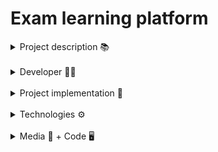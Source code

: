 # Exam learning platform


<details>
<summary>  Project description 📚</summary>
<p>
A platform to create your own lessons and tests. Currently it is set up with materials for the romanian Bacalaureat exam at the Romanian language.
</p>
</details>

</br>

<details>
<summary>  Developer 🙆‍♂️</summary>
<ul>
<li>Alex-Rareș Roman </li>
</ul>
</details>

</br>

<details>
<summary>  Project implementation 🔧</summary>
<p>
I started this project to develop a web project with Go on the backend and Typescript + React on the frontend. The first step was implementing a few api's on
the server to create, update and delete users for the authentification. After having the users down, I wanted to be able to add lessons interactively through the
platform. Similarly I added tests. Quick questions for each lesson: after creating a lesson, you can publish as many quick questions in relation with the said lesson
that will appear directly under the lesson and will be randomized for the user to practice their knowledge on the subject. Using the same concept, I made it so you
have to create a test first, then you can add questions and select to with test they should be related to. This will add the question to the test. The last and
I think the most fun part, the gamification. Quick questions will give you experience points and gold and passing tests will also give you rewards. The experience
will place the users higher on the global leaderboard and the gold can be spent for advantages during tests. Lastly, I implemented badges for the user's profile, as
a cute addition and a sense of progress for the learner.
</p>
</details>

</br>

<details>

<summary>  Technologies ⚙️</summary>
<h3>I chose Golang as the language for the backend</h3>
<ul>
<li>
It is blazingly fast.
</li>
<li>
It scales better than other options.
</li>
<li>
Writing *Go* feels good.
</li>
</ul>
<h3>Fiber</h3>
<ul>
<li>Easy to start with.</li>
<li>Intuitive</li>
</ul>
<h3>Xorm + Sqlite</h3>
<ul>
<li>I used Xorm to handle the database.</li>
<li>Sqlite was easy enough to set up and it gave me everything I need as fast as I needed it.</li>
</ul>
<h3>Typescript for the frondend</h3>
<ul>
  <li>
Some form of static types were a must for me
  </li>
</ul>
<h3>Node</h3>
<ul>
<li>
Developed ecosystem
</li>
<li>
More than enough documentation
</li>
</ul>
<h3>React</h3>
<ul>
<li>
Personal preference, it was my first project with React and I just wanted to try using it and see how I like it.
</li>
</ul>
</details>
</br>

<details>
<summary> Media 📸 + Code 🖥️</summary>
  <blockquote>
    <details>
    <summary>&nbsp;&nbsp;&nbsp;&nbsp;Screenshots: </summary>
    <img src="media/lesson-1.png" width="200" height="200">
    &nbsp;&nbsp;&nbsp;&nbsp;&nbsp;&nbsp;&nbsp;&nbsp;&nbsp;&nbsp;&nbsp;&nbsp;&nbsp;&nbsp;&nbsp;&nbsp;&nbsp;&nbsp;&nbsp;&nbsp;&nbsp;&nbsp;&nbsp;&nbsp;&nbsp;
    <img src="media/lesson-2.png" width="200" height="200">
    &nbsp;&nbsp;&nbsp;&nbsp;&nbsp;&nbsp;&nbsp;&nbsp;&nbsp;&nbsp;&nbsp;&nbsp;&nbsp;&nbsp;&nbsp;&nbsp;&nbsp;&nbsp;&nbsp;&nbsp;&nbsp;&nbsp;&nbsp;&nbsp;&nbsp;
    <img src="media/test-1.png" width="200" height="200">
    &nbsp;&nbsp;&nbsp;&nbsp;&nbsp;&nbsp;&nbsp;&nbsp;&nbsp;&nbsp;&nbsp;&nbsp;&nbsp;&nbsp;&nbsp;&nbsp;&nbsp;&nbsp;&nbsp;&nbsp;&nbsp;&nbsp;&nbsp;&nbsp;&nbsp;
    <img src="media/test-2.png" width="200" height="200">
    &nbsp;&nbsp;&nbsp;&nbsp;&nbsp;&nbsp;&nbsp;&nbsp;&nbsp;&nbsp;&nbsp;&nbsp;&nbsp;&nbsp;&nbsp;&nbsp;&nbsp;&nbsp;&nbsp;&nbsp;&nbsp;&nbsp;&nbsp;&nbsp;&nbsp;
    <img src="media/create.png" width="200" height="200">
    &nbsp;&nbsp;&nbsp;&nbsp;&nbsp;&nbsp;&nbsp;&nbsp;&nbsp;&nbsp;&nbsp;&nbsp;&nbsp;&nbsp;&nbsp;&nbsp;&nbsp;&nbsp;&nbsp;&nbsp;&nbsp;&nbsp;&nbsp;&nbsp;&nbsp;
    <img src="media/leaderboard.png" width="200" height="200">
  </details>
  </blockquote>
  
  <blockquote>
  <details><summary>&nbsp;&nbsp;&nbsp;&nbsp;Code: </summary>

[Code file](https://github.com/ralexgt/Platforma-BAC/tree/main/server) - Server </br>
[Code file](https://github.com/ralexgt/Platforma-BAC/tree/main/platforma-romana) - UI

  </details>
  </blockquote>
  
  <blockquote>
  <details><summary>&nbsp;&nbsp;&nbsp;&nbsp;Fun fact: </summary>

  <strong>I learned using the Helix text editor during this project. 😁 Still no neovim chad though. 🤣🤣

  </details>
  </blockquote>
</details>
